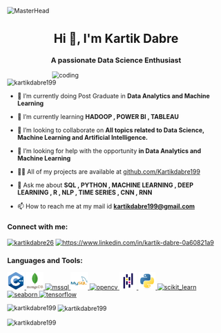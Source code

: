 ![MasterHead](https://user-images.githubusercontent.com/99672298/186088252-ef41cefc-cda7-49e8-960d-efbd59d3696c.jpg)
<h1 align="center">Hi 👋, I'm Kartik Dabre</h1>
<h3 align="center">A passionate Data Science Enthusiast</h3>
<img align ="right" alt ="coding" width="400" src="https://camo.githubusercontent.com/e980be186738d95527c09835a4b363eceefe8750a96b65fd8b1293502de53c9b/68747470733a2f2f7374617469632e7769787374617469632e636f6d2f6d656469612f3365393962395f66353361316361623935616534646664393338613162663661316136326634397e6d76322e676966">
<p align="left"> <img src="https://komarev.com/ghpvc/?username=kartikdabre199&label=Profile%20views&color=0e75b6&style=flat" alt="kartikdabre199" /> </p>


- 🔭 I’m currently doing Post Graduate in **Data Analytics and Machine Learning**

- 🌱 I’m currently learning **HADOOP , POWER BI , TABLEAU**

- 👯 I’m looking to collaborate on **All topics related to Data Science, Machine Learning and Artificial Intelligence.**

- 🤝 I’m looking for help with the opportunity **in Data Analytics and Machine Learning**

- 👨‍💻 All of my projects are available at [github.com/Kartikdabre199](github.com/Kartikdabre199)

- 💬 Ask me about **SQL , PYTHON , MACHINE LEARNING , DEEP LEARNING , R , NLP , TIME SERIES , CNN , RNN**

- 📫 How to reach me at my mail id **kartikdabre199@gmail.com**

<h3 align="left">Connect with me:</h3>
<p align="left">
<a href="https://twitter.com/kartikdabre26" target="blank"><img align="center" src="https://raw.githubusercontent.com/rahuldkjain/github-profile-readme-generator/master/src/images/icons/Social/twitter.svg" alt="kartikdabre26" height="30" width="40" /></a>
<a href="https://linkedin.com/in/https://www.linkedin.com/in/kartik-dabre-0a60821a9" target="blank"><img align="center" src="https://raw.githubusercontent.com/rahuldkjain/github-profile-readme-generator/master/src/images/icons/Social/linked-in-alt.svg" alt="https://www.linkedin.com/in/kartik-dabre-0a60821a9" height="30" width="40" /></a>
</p>

<h3 align="left">Languages and Tools:</h3>
<p align="left"> <a href="https://www.w3schools.com/cpp/" target="_blank" rel="noreferrer"> <img src="https://raw.githubusercontent.com/devicons/devicon/master/icons/cplusplus/cplusplus-original.svg" alt="cplusplus" width="40" height="40"/> </a> <a href="https://www.mongodb.com/" target="_blank" rel="noreferrer"> <img src="https://raw.githubusercontent.com/devicons/devicon/master/icons/mongodb/mongodb-original-wordmark.svg" alt="mongodb" width="40" height="40"/> </a> <a href="https://www.microsoft.com/en-us/sql-server" target="_blank" rel="noreferrer"> <img src="https://www.svgrepo.com/show/303229/microsoft-sql-server-logo.svg" alt="mssql" width="40" height="40"/> </a> <a href="https://www.mysql.com/" target="_blank" rel="noreferrer"> <img src="https://raw.githubusercontent.com/devicons/devicon/master/icons/mysql/mysql-original-wordmark.svg" alt="mysql" width="40" height="40"/> </a> <a href="https://opencv.org/" target="_blank" rel="noreferrer"> <img src="https://www.vectorlogo.zone/logos/opencv/opencv-icon.svg" alt="opencv" width="40" height="40"/> </a> <a href="https://pandas.pydata.org/" target="_blank" rel="noreferrer"> <img src="https://raw.githubusercontent.com/devicons/devicon/2ae2a900d2f041da66e950e4d48052658d850630/icons/pandas/pandas-original.svg" alt="pandas" width="40" height="40"/> </a> <a href="https://www.python.org" target="_blank" rel="noreferrer"> <img src="https://raw.githubusercontent.com/devicons/devicon/master/icons/python/python-original.svg" alt="python" width="40" height="40"/> </a> <a href="https://scikit-learn.org/" target="_blank" rel="noreferrer"> <img src="https://upload.wikimedia.org/wikipedia/commons/0/05/Scikit_learn_logo_small.svg" alt="scikit_learn" width="40" height="40"/> </a> <a href="https://seaborn.pydata.org/" target="_blank" rel="noreferrer"> <img src="https://seaborn.pydata.org/_images/logo-mark-lightbg.svg" alt="seaborn" width="40" height="40"/> </a> <a href="https://www.tensorflow.org" target="_blank" rel="noreferrer"> <img src="https://www.vectorlogo.zone/logos/tensorflow/tensorflow-icon.svg" alt="tensorflow" width="40" height="40"/> </a> </p>

<p><img align="left" src="https://github-readme-stats.vercel.app/api/top-langs?username=kartikdabre199&show_icons=true&locale=en&layout=compact" alt="kartikdabre199" /></p>

<p>&nbsp;<img align="center" src="https://github-readme-stats.vercel.app/api?username=kartikdabre199&show_icons=true&locale=en" alt="kartikdabre199" /></p>

<p><img align="center" src="https://github-readme-streak-stats.herokuapp.com/?user=kartikdabre199&" alt="kartikdabre199" /></p>

